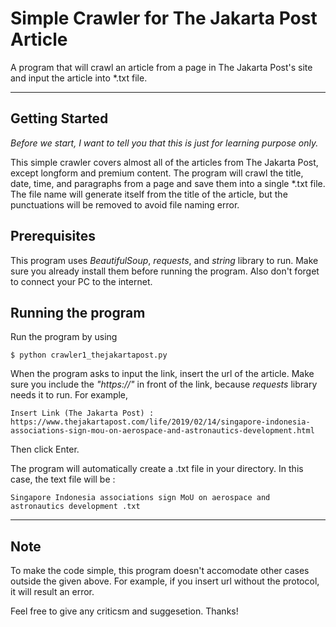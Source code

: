# Simple Crawler for The Jakarta Post Article

A program that will crawl an article from a page in The Jakarta Post's site and input the article into *.txt file.

--------------

## Getting Started

*Before we start,  I want to tell you that this is just for learning purpose only.*

This simple crawler covers almost all of the articles from The Jakarta Post, except longform and premium content. The program will crawl the title, date, time, and paragraphs from a page and save them into a single *.txt file. The file name will generate itself from the title of the article, but the punctuations will be removed to avoid file naming error.

## Prerequisites

This program uses *BeautifulSoup*, *requests*, and *string* library to run. Make sure you already install them before running the program. Also don't forget to connect your PC to the internet.

## Running the program

Run the program by using

```shell
$ python crawler1_thejakartapost.py
```

When the program asks to input the link, insert the url of the article. Make sure you include the *"https://"* in front of the link, because *requests* library needs it to run. For example, 

```shell
Insert Link (The Jakarta Post) : https://www.thejakartapost.com/life/2019/02/14/singapore-indonesia-associations-sign-mou-on-aerospace-and-astronautics-development.html
```
Then click Enter.

The program will automatically create a .txt file in your directory. In this case, the text file will be :

```
Singapore Indonesia associations sign MoU on aerospace and astronautics development .txt
```

--------------

## Note

To make the code simple, this program doesn't accomodate other cases outside the given above. For example, if you insert url without the protocol, it will result an error.

Feel free to give any criticsm and suggesetion. Thanks!
